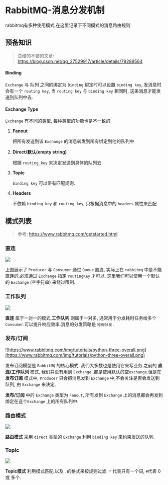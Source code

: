 # RabbitMQ-消息分发机制


rabbitmq有多种使用模式,在这里记录下不同模式的消息路由规则

<!--more-->

## 预备知识

>  总结的不错的文章: https://blog.csdn.net/qq_27529917/article/details/79289564

#### Binding

`Exchange` 与 队列 之间的绑定为 `Binding`.绑定时可以设置 `binding key`, 发消息时会有一个 `routing key`, 当 `routing key` 与 `binding key` 相同时, 这条消息才能发送到队列中去.

#### Exchange Type

`Exchange` 有不同的类型, 每种类型的功能也是不一致的

1. **Fanout**

   把所有发送到该 `Exchange` 的消息转发到所有绑定到他的队列中

2. **Direct/默认(empty string)**

   根据 `routing_key` 来决定发送到具体的队列去

3. **Topic**

   `binding key` 可以带有匹配规则.

4. **Headers**

   不依赖 `binding key` 和 `routing key`, 只根据消息中的 `headers` 属性来匹配


## 模式列表

> 参考: https://www.rabbitmq.com/getstarted.html

### 直连

![](https://www.rabbitmq.com/img/tutorials/python-one-overall.png)

上图展示了 `Producer` 与 `Consumer` 通过 `Queue` 直连,  实际上在 `rabbitmq` 中是不能直连的,必须通过 `Exchange` 指定 `routingKey` 才可以. 这里我们可以使用一个默认的 `Exchange` (空字符串) 来绕过限制.

### 工作队列

![](https://www.rabbitmq.com/img/tutorials/python-two.png)

**直连** 属于一对一的模式,**工作队列** 则属于一对多, 通常用于分发耗时任务给多个`Consumer`.可以提升响应效率.消息的分发策略是 `轮询分发` .

### 发布/订阅

![https://www.rabbitmq.com/img/tutorials/python-three-overall.png](https://www.rabbitmq.com/img/tutorials/python-three-overall.png)

发布订阅模型是 `RabbitMQ` 的核心模式. 我们大多数也是使用它来写业务.之前的 **直连/工作队列** 模式, 我们并没有用到 `Exchange` ,都是使用默认的空`exchange`.但是在 **发布订阅** 模式中, `Producer` 只会把消息发到 `Exchange` 中,不会关注是否会发送到队列, 由 `Exchange` 来决定. 

**发布/订阅** 中的 `Exchange` 类型为 `Fanout`, 所有发到 `Exchange` 上的消息都会再发到绑定在这个`Exchange` 上的所有队列中.

### 路由模式

![](https://www.rabbitmq.com/img/tutorials/python-four.png)

**路由模式** 采用 `direct` 类型的 `Exchange` 利用 `binding key` 来约束发送的队列.



### Topic

![](https://www.rabbitmq.com/img/tutorials/python-five.png)

**Topic模式** 利用模式匹配,以及 `.`的格式来按规则过滤. `*` 代表只有一个词, `#`代表 0 或 多个.

